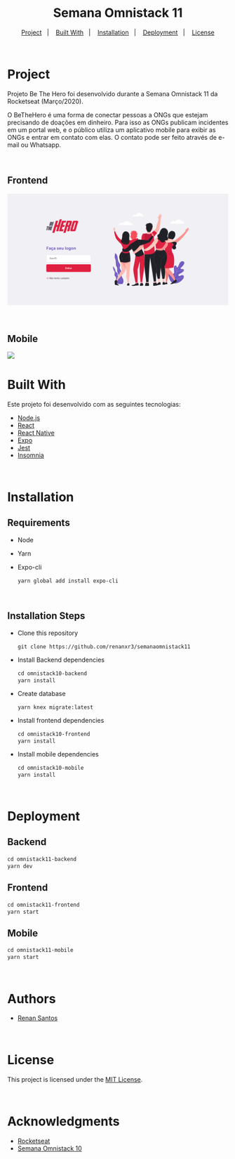 <h1 align="center">
  Semana Omnistack 11
</h1>

<p align="center">
  <a href="#project">Project</a>&nbsp;&nbsp;&nbsp;|&nbsp;&nbsp;&nbsp;
  <a href="#built-with">Built With</a>&nbsp;&nbsp;&nbsp;|&nbsp;&nbsp;&nbsp;
  <a href="#installation">Installation</a>&nbsp;&nbsp;&nbsp;|&nbsp;&nbsp;&nbsp;
  <a href="#deployment">Deployment</a>&nbsp;&nbsp;&nbsp;|&nbsp;&nbsp;&nbsp;
  <a href="#license">License</a>
</p>

<br>

# Project

Projeto Be The Hero foi desenvolvido durante a Semana Omnistack 11 da Rocketseat (Março/2020).

O BeTheHero é uma forma de conectar pessoas a ONGs que estejam precisando de doações em dinheiro. Para isso as ONGs publicam incidentes em um portal web, e o público utiliza um aplicativo mobile para exibir as ONGs e entrar em contato com elas. O contato pode ser feito através de e-mail ou Whatsapp.

<br>

## Frontend

![Frontend](./assets/frontend/frontend.gif?v=4&s=100)

<br>

## Mobile

<img src="./assets/mobile/mobile.gif" height="500">
<!--- ![Frontend](./assets/mobile/mobile.gif) --->

<br>

# Built With

Este projeto foi desenvolvido com as seguintes tecnologias:

- [Node.js](https://nodejs.org/en/)
- [React](https://reactjs.org/)
- [React Native](https://facebook.github.io/react-native/)
- [Expo](https://expo.io/)
- [Jest](https://www.npmjs.com/package/jest)
- [Insomnia](https://insomnia.rest/download/)

<br>

# Installation

## Requirements

- Node
- Yarn
- Expo-cli

  ```
  yarn global add install expo-cli
  ```

<br>

## Installation Steps

- Clone this repository

  ```
  git clone https://github.com/renanxr3/semanaomnistack11
  ```

- Install Backend dependencies

  ```
  cd omnistack10-backend
  yarn install
  ```

- Create database

  ```
  yarn knex migrate:latest
  ```

- Install frontend dependencies

  ```
  cd omnistack10-frontend
  yarn install
  ```

- Install mobile dependencies

  ```
  cd omnistack10-mobile
  yarn install
  ```

<br>

# Deployment

## Backend

```
cd omnistack11-backend
yarn dev
```

## Frontend

```
cd omnistack11-frontend
yarn start
```

## Mobile

```
cd omnistack11-mobile
yarn start
```

<br/>

# Authors

- [Renan Santos](https://github.com/renanxr3)

<br/>

# License

This project is licensed under the [MIT License](LICENSE.md).

<br/>

# Acknowledgments

- [Rocketseat](https://rocketseat.com.br/)
- [Semana Omnistack 10 ](https://rocketseat.com.br/week-11/aulas)
